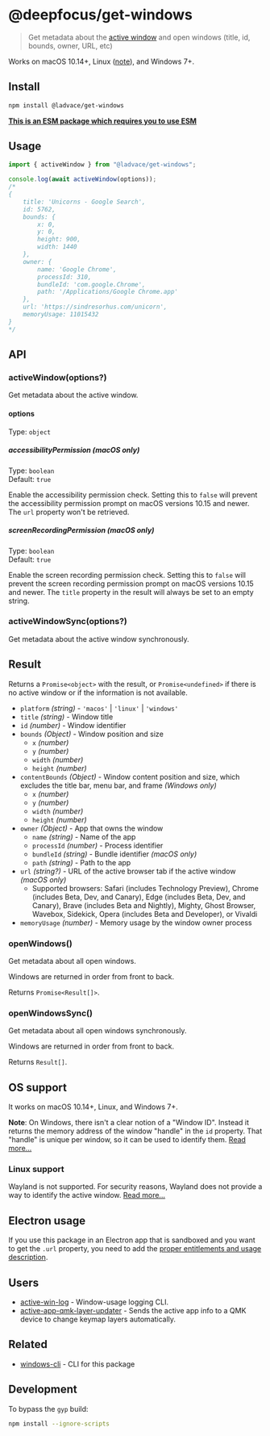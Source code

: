 # @deepfocus/get-windows

> Get metadata about the [active window](https://en.wikipedia.org/wiki/Active_window) and open windows (title, id, bounds, owner, URL, etc)

Works on macOS 10.14+, Linux ([note](#linux-support)), and Windows 7+.

## Install

```sh
npm install @ladvace/get-windows
```

**[This is an ESM package which requires you to use ESM](https://gist.github.com/sindresorhus/a39789f98801d908bbc7ff3ecc99d99c)**

## Usage

```js
import { activeWindow } from "@ladvace/get-windows";

console.log(await activeWindow(options));
/*
{
	title: 'Unicorns - Google Search',
	id: 5762,
	bounds: {
		x: 0,
		y: 0,
		height: 900,
		width: 1440
	},
	owner: {
		name: 'Google Chrome',
		processId: 310,
		bundleId: 'com.google.Chrome',
		path: '/Applications/Google Chrome.app'
	},
	url: 'https://sindresorhus.com/unicorn',
	memoryUsage: 11015432
}
*/
```

## API

### activeWindow(options?)

Get metadata about the active window.

#### options

Type: `object`

##### accessibilityPermission **(macOS only)**

Type: `boolean`\
Default: `true`

Enable the accessibility permission check. Setting this to `false` will prevent the accessibility permission prompt on macOS versions 10.15 and newer. The `url` property won't be retrieved.

##### screenRecordingPermission **(macOS only)**

Type: `boolean`\
Default: `true`

Enable the screen recording permission check. Setting this to `false` will prevent the screen recording permission prompt on macOS versions 10.15 and newer. The `title` property in the result will always be set to an empty string.

### activeWindowSync(options?)

Get metadata about the active window synchronously.

## Result

Returns a `Promise<object>` with the result, or `Promise<undefined>` if there is no active window or if the information is not available.

- `platform` _(string)_ - `'macos'` | `'linux'` | `'windows'`
- `title` _(string)_ - Window title
- `id` _(number)_ - Window identifier
- `bounds` _(Object)_ - Window position and size
  - `x` _(number)_
  - `y` _(number)_
  - `width` _(number)_
  - `height` _(number)_
- `contentBounds` _(Object)_ - Window content position and size, which excludes the title bar, menu bar, and frame _(Windows only)_
  - `x` _(number)_
  - `y` _(number)_
  - `width` _(number)_
  - `height` _(number)_
- `owner` _(Object)_ - App that owns the window
  - `name` _(string)_ - Name of the app
  - `processId` _(number)_ - Process identifier
  - `bundleId` _(string)_ - Bundle identifier _(macOS only)_
  - `path` _(string)_ - Path to the app
- `url` _(string?)_ - URL of the active browser tab if the active window _(macOS only)_
  - Supported browsers: Safari (includes Technology Preview), Chrome (includes Beta, Dev, and Canary), Edge (includes Beta, Dev, and Canary), Brave (includes Beta and Nightly), Mighty, Ghost Browser, Wavebox, Sidekick, Opera (includes Beta and Developer), or Vivaldi
- `memoryUsage` _(number)_ - Memory usage by the window owner process

### openWindows()

Get metadata about all open windows.

Windows are returned in order from front to back.

Returns `Promise<Result[]>`.

### openWindowsSync()

Get metadata about all open windows synchronously.

Windows are returned in order from front to back.

Returns `Result[]`.

## OS support

It works on macOS 10.14+, Linux, and Windows 7+.

**Note**: On Windows, there isn't a clear notion of a "Window ID". Instead it returns the memory address of the window "handle" in the `id` property. That "handle" is unique per window, so it can be used to identify them. [Read more…](<https://msdn.microsoft.com/en-us/library/windows/desktop/ms632597(v=vs.85).aspx#window_handle>)

### Linux support

Wayland is not supported. For security reasons, Wayland does not provide a way to identify the active window. [Read more…](https://stackoverflow.com/questions/45465016)

## Electron usage

If you use this package in an Electron app that is sandboxed and you want to get the `.url` property, you need to add the [proper entitlements and usage description](https://github.com/sindresorhus/get-windows/issues/99#issuecomment-870874546).

## Users

- [active-win-log](https://github.com/uglow/active-win-log) - Window-usage logging CLI.
- [active-app-qmk-layer-updater](https://github.com/zigotica/active-app-qmk-layer-updater) - Sends the active app info to a QMK device to change keymap layers automatically.

## Related

- [windows-cli](https://github.com/sindresorhus/windows-cli) - CLI for this package

## Development

To bypass the `gyp` build:

```sh
npm install --ignore-scripts
```
